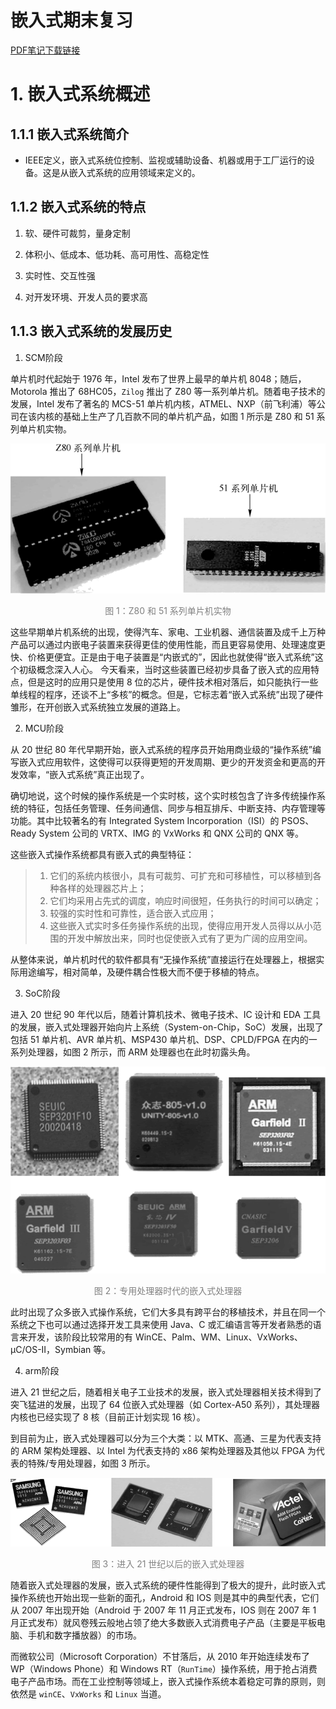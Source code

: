 # 嵌入式期末复习

[PDF笔记下载链接]()

# 1. 嵌入式系统概述

## 1.1.1 嵌入式系统简介

- IEEE定义，嵌入式系统位控制、监视或辅助设备、机器或用于工厂运行的设备。这是从嵌入式系统的应用领域来定义的。

## 1.1.2 嵌入式系统的特点

1. 软、硬件可裁剪，量身定制

2. 体积小、低成本、低功耗、高可用性、高稳定性

3. 实时性、交互性强

4. 对开发环境、开发人员的要求高

## 1.1.3 嵌入式系统的发展历史

1. SCM阶段

单片机时代起始于 1976 年，Intel 发布了世界上最早的单片机 8048；随后，Motorola 推出了 68HC05，`Zilog` 推出了 Z80 等一系列单片机。随着电子技术的发展，Intel 发布了著名的 MCS-51 单片机内核，ATMEL、NXP（前飞利浦）等公司在该内核的基础上生产了几百款不同的单片机产品，如图 1 所示是 Z80 和 51 系列单片机实物。

   ![scm](../images/scm.jpg)
<center><font color = "gray">图 1：Z80 和 51 系列单片机实物 </font></center>

这些早期单片机系统的出现，使得汽车、家电、工业机器、通信装置及成千上万种产品可以通过内嵌电子装置来获得更佳的使用性能，而且更容易使用、处理速度更快、价格更便宜。正是由于电子装置是“内嵌式的”，因此也就使得“嵌入式系统”这个初级概念深入人心。  今天看来，当时这些装置已经初步具备了嵌入式的应用特点，但是这时的应用只是使用 8 位的芯片，硬件技术相对落后，如只能执行一些单线程的程序，还谈不上“多核”的概念。但是，它标志着“嵌入式系统”出现了硬件雏形，在开创嵌入式系统独立发展的道路上。

2. MCU阶段

从 20 世纪 80 年代早期开始，嵌入式系统的程序员开始用商业级的“操作系统”编写嵌入式应用软件，这使得可以获得更短的开发周期、更少的开发资金和更高的开发效率，“嵌入式系统”真正出现了。

确切地说，这个时候的操作系统是一个实时核，这个实时核包含了许多传统操作系统的特征，包括任务管理、任务间通信、同步与相互排斥、中断支持、内存管理等功能。其中比较著名的有 Integrated System Incorporation（ISI）的 PSOS、Ready System 公司的 VRTX、IMG 的 VxWorks 和 QNX 公司的 QNX 等。

这些嵌入式操作系统都具有嵌入式的典型特征：

> 1. 它们的系统内核很小，具有可裁剪、可扩充和可移植性，可以移植到各种各样的处理器芯片上；
> 2. 它们均采用占先式的调度，响应时间很短，任务执行的时间可以确定；
> 3. 较强的实时性和可靠性，适合嵌入式应用；
> 4. 这些嵌入式实时多任务操作系统的出现，使得应用开发人员得以从小范围的开发中解放出来，同时也促使嵌入式有了更为广阔的应用空间。

从整体来说，单片机时代的软件都具有“无操作系统”直接运行在处理器上，根据实际用途编写，相对简单，及硬件耦合性极大而不便于移植的特点。

3. SoC阶段

进入 20 世纪 90 年代以后，随着计算机技术、微电子技术、IC 设计和 EDA 工具的发展，嵌入式处理器开始向片上系统（System-on-Chip，SoC）发展，出现了包括 51 单片机、AVR 单片机、MSP430 单片机、DSP、CPLD/FPGA 在内的一系列处理器，如图 2 所示，而 ARM 处理器也在此时初露头角。

![MCU](../images/MCU.jpg)

<center><font color = "gray">图 2：专用处理器时代的嵌入式处理器</font></center>



此时出现了众多嵌入式操作系统，它们大多具有跨平台的移植技术，并且在同一个系统之下也可以通过选择开发工具来使用 Java、C 或汇编语言等开发者熟悉的语言来开发，该阶段比较常用的有 WinCE、Palm、WM、Linux、VxWorks、μC/OS-II，Symbian 等。

4. arm阶段

进入 21 世纪之后，随着相关电子工业技术的发展，嵌入式处理器相关技术得到了突飞猛进的发展，出现了 64 位嵌入式处理器（如 Cortex-A50 系列），其处理器内核也已经实现了 8 核（目前正计划实现 16 核）。

到目前为止，嵌入式处理器可以分为三个大类：以 MTK、高通、三星为代表支持的 ARM 架构处理器、以 Intel 为代表支持的 x86 架构处理器及其他以 FPGA 为代表的特殊/专用处理器，如图 3 所示。

![arm](../images/arm.jpg)

<center><font color = "gray">图 3：进入 21 世纪以后的嵌入式处理器</font></center>

随着嵌入式处理器的发展，嵌入式系统的硬件性能得到了极大的提升，此时嵌入式操作系统也开始出现一些新的面孔，Android 和 IOS 则是其中的典型代表，它们从 2007 年出现开始（Android 于 2007 年 11 月正式发布，IOS 则在 2007 年 1 月正式发布）就风卷残云般地占领了绝大多数嵌入式消费电子产品（主要是平板电脑、手机和数字播放器）的市场。

而微软公司（Microsoft Corporation）不甘落后，从 2010 年开始连续发布了 WP（Windows Phone）和 Windows RT（`RunTime`）操作系统，用于抢占消费电子产品市场。而在工业控制等领域上，嵌入式操作系统本着稳定可靠的原则，则依然是 `winCE`、`VxWorks` 和 `Linux` 当道。

